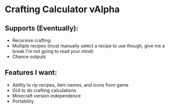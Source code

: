# Crafting Calculator vAlpha

## Supports (Eventually):

- Recursive crafting
- Multiple recipes (must manually select a recipe to use though, give me a break I'm not going to read your mind)
- Chance outputs


## Features I want:
- Ability to rip recipes, item names, and icons from game
- GUI to do crafting calculations
- Minecraft version independence
- Portability